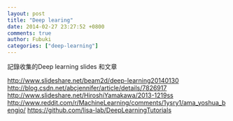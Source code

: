 ```yaml
---
layout: post
title: "Deep learing"
date: 2014-02-27 23:27:52 +0800
comments: true
author: Fubuki
categories: ["deep-learning"]
---
```

記錄收集的Deep learning slides  和文章
<!-- more -->
http://www.slideshare.net/beam2d/deep-learning20140130  
http://blog.csdn.net/abcjennifer/article/details/7826917  
http://www.slideshare.net/HiroshiYamakawa/2013-1219ss  
http://www.reddit.com/r/MachineLearning/comments/1ysry1/ama_yoshua_bengio/
https://github.com/lisa-lab/DeepLearningTutorials

